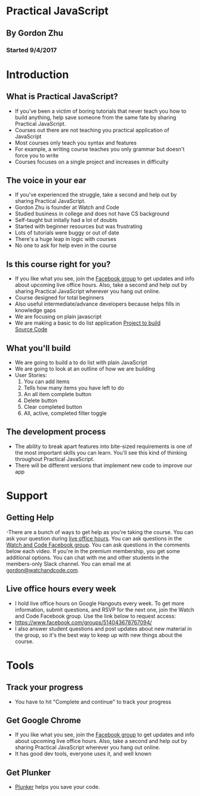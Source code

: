 # Practical JavaScript
## By Gordon Zhu
### Started 9/4/2017

# Introduction
## What is Practical JavaScript?
- If you've been a victim of boring tutorials that never teach you how to build anything, help save someone from the same fate by sharing Practical JavaScript.
- Courses out there are not teaching you practical application of JavaScript
- Most courses only teach you syntax and features 
- For example, a writing course teaches you only grammar but doesn't force you to write
- Courses focuses on a single project and increases in difficulty

## The voice in your ear
- If you've experienced the struggle, take a second and help out by sharing Practical JavaScript.
- Gordon Zhu is founder at Watch and Code
- Studied business in college and does not have CS background
- Self-taught but initally had a lot of doubts
- Started with beginner resources but was frustrating
- Lots of tutorials were buggy or out of date
- There's a huge leap in logic with courses
- No one to ask for help even in the course

## Is this course right for you?
- If you like what you see, join the [Facebook group](https://www.facebook.com/groups/514043678767094/) to get updates and info about upcoming live office hours. Also, take a second and help out by sharing Practical JavaScript wherever you hang out online.
- Course designed for total beginners
- Also useful intermediate/advance developers because helps fills in knowledge gaps
- We are focusing on plain javascript
- We are making a basic to do list application
[Project to build](todomvc.com/examples/vanillajs/)  
[Source Code](https://github.com/tastejs/todomvc/tree/gh-pages/examples/vanillajs)

## What you'll build
- We are going to build a to do list with plain JavaScript
- We are going to look at an outline of how we are building
- User Stories:
    1. You can add items
    2. Tells how many items you have left to do
    3. An all item complete button
    4. Delete button
    5. Clear completed button
    6. All, active, completed filter toggle

## The development process
- The ability to break apart features into bite-sized requirements is one of the most important skills you can learn. You'll see this kind of thinking throughout Practical JavaScript.
- There will be different versions that implement new code to improve our app

# Support
## Getting Help
-There are a bunch of ways to get help as you're taking the course.
    You can ask your question during [live office hours](http://watchandcode.com/courses/practical-javascript/lectures/957331).
    You can ask questions in the [Watch and Code Facebook group](https://www.facebook.com/groups/514043678767094/).
    You can ask questions in the comments below each video.
If you're in the premium membership, you get some additional options.
    You can chat with me and other students in the members-only Slack channel.
    You can email me at gordon@watchandcode.com.

## Live office hours every week
- I hold live office hours on Google Hangouts every week. To get more information, submit questions, and RSVP for the next one, join the Watch and Code Facebook group. Use the link below to request access:
- https://www.facebook.com/groups/514043678767094/
- I also answer student questions and post updates about new material in the group, so it's the best way to keep up with new things about the course.

# Tools
## Track your progress
- You have to hit "Complete and continue" to track your progress

## Get Google Chrome
- If you like what you see, join the [Facebook group](https://www.facebook.com/groups/514043678767094/) to get updates and info about upcoming live office hours. Also, take a second and help out by sharing Practical JavaScript wherever you hang out online.
- It has good dev tools, everyone uses it, and well known

## Get Plunker
- [Plunker](plnkr.co) helps you save your code.
